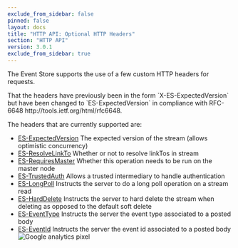 ```yaml
---
exclude_from_sidebar: false
pinned: false
layout: docs
title: "HTTP API: Optional HTTP Headers"
section: "HTTP API"
version: 3.0.1
exclude_from_sidebar: true
---
```


The Event Store supports the use of a few custom HTTP headers for requests. 

<span class="note">
That the headers have previously been in the form `X-ES-ExpectedVersion` but have been changed to `ES-ExpectedVersion` in compliance with RFC-6648 http://tools.ietf.org/html/rfc6648.
</span>

The headers that are currently supported are:

- [ES-ExpectedVersion](HTTP-Expected-Version-Header) The expected version of the stream (allows optimistic concurrency)
- [ES-ResolveLinkTo](HTTP-Resolve-LinkTo-Header) Whether or not to resolve linkTos in stream
- [ES-RequiresMaster](HTTP-Requires-Master-Header) Whether this operation needs to be run on the master node
- [ES-TrustedAuth](HTTP-Trusted-Intermediary-Header) Allows a trusted intermediary to handle authentication
- [ES-LongPoll](Http-LongPoll-Header) Instructs the server to do a long poll operation on a stream read
- [ES-HardDelete](Http-HardDelete) Instructs the server to hard delete the stream when deleting as opposed to the default soft delete
- [ES-EventType](HTTP-EventType-Header) Instructs the server the event type associated to a posted body
- [ES-EventId](HTTP-EventId-Header) Instructs the server the event id associated to a posted body
![Google analytics pixel](https://gaproxy-1.apphb.com/UA-40176181-1/Wiki/Optional-Http-Headers)